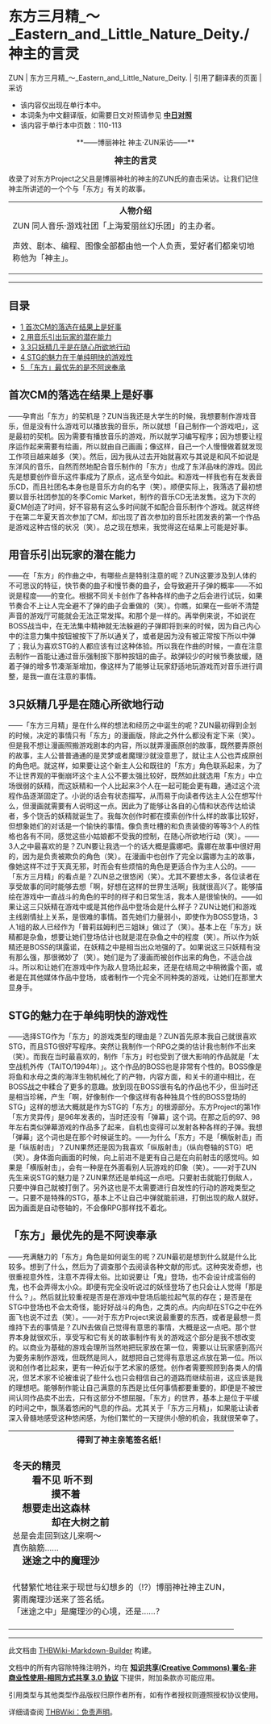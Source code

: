 # 东方三月精_～_Eastern_and_Little_Nature_Deity./神主的言灵

<!-- source html: G:\repos\THBWiki-Markdown-Builder\THBWikiMarkdown\Temp\main\4\4a\ns0%3A%E4%B8%9C%E6%96%B9%E4%B8%89%E6%9C%88%E7%B2%BE_%EF%BD%9E_Eastern_and_Little_Nature_Deity%2E%2F%E7%A5%9E%E4%B8%BB%E7%9A%84%E8%A8%80%E7%81%B5.html -->

ZUN | 东方三月精_～_Eastern_and_Little_Nature_Deity. | 引用了翻译表的页面 | 采访

- 该内容仅出现在单行本中。
- 本词条为中文翻译版，如需要日文对照请参见 **[中日对照](./东方三月精_～_Eastern_and_Little_Nature_Deity.-神主的言灵-中日对照.md)** 
- 该内容于单行本中页数：110-113

  
  

  


<center> **——博丽神社 神主·ZUN采访——**   

<big> **神主的言灵** </big></center>  

  
收录了对东方Project之父且是博丽神社的神主的ZUN氏的直击采访。让我们记住神主所讲述的一个个与「东方」有关的故事。  

  


<table>

<tbody><tr>
<th>人物介绍<br>
</th></tr>
<tr>
<td>ZUN 同人音乐·游戏社团「上海爱丽丝幻乐团」的主办者。<br>
<p>声效、剧本、编程、图像全部都由他一个人负责，爱好者们都亲切地称他为「神主」。<br>
</p>
</td></tr></tbody></table>



___


## 目录

- [1 首次CM的落选在结果上是好事](#首次CM的落选在结果上是好事)
- [2 用音乐引出玩家的潜在能力](#用音乐引出玩家的潜在能力)
- [3 3只妖精几乎是在随心所欲地行动](#3只妖精几乎是在随心所欲地行动)
- [4 STG的魅力在于单纯明快的游戏性](#STG的魅力在于单纯明快的游戏性)
- [5 「东方」最优先的是不阿谀奉承](#「东方」最优先的是不阿谀奉承)





## 首次CM的落选在结果上是好事
——孕育出「东方」的契机是？ZUN当我还是大学生的时候，我想要制作游戏音乐，但是没有什么游戏可以播放我的音乐，所以就想「自己制作一个游戏吧」，这是最初的契机。因为需要有播放音乐的游戏，所以就学习编写程序；因为想要让程序运作起来需要有绘画，所以就由自己画画；像这样，自己一个人慢慢做着就发现工作项目越来越多（笑）。然后，因为我从过去开始就喜欢与其说是和风不如说是东洋风的音乐，自然而然地配合音乐制作的「东方」也成了东洋品味的游戏。因此先是想要创作音乐这件事成为了原点，这点至今如此。和游戏一样我也有在发表音乐CD，而且社团名本身也是音乐方向的名字（笑）。顺便实际上，我落选了最初想要以音乐社团参加的冬季Comic Market，制作的音乐CD无法发售。这为下次的夏CM创造了时间，好不容易有这么多时间就不如配合音乐制作个游戏。就这样终于在第二年夏天首次参加了CM，却出现了首次参加的音乐社团发表的第一个作品是游戏这种古怪的状况（笑）。总之现在想来，我觉得这在结果上可能是好事。

## 用音乐引出玩家的潜在能力
——在「东方」的作曲之中，有哪些点是特别注意的呢？ZUN这要涉及到人体的不可思议的特征，快节奏的曲子和慢节奏的曲子，会导致避开子弹的概率——不如说是程度——的变化。根据不同关卡创作了各种各样的曲子之后会进行试玩，如果节奏合不上让人完全避不了弹的曲子会重做的（笑）。你瞧，如果在一些听不清楚声音的游戏厅可能就会无法正常发挥。和那个是一样的。再举例来说，不如说在BOSS战当中，在无法集中精神就无法躲避的子弹即将到来的时候，因为自己内心中的注意力集中按钮被按下了所以通关了，或者是因为没有被正常按下所以中弹了；我认为喜欢STG的人都应该有过这种体验。所以我在作曲的时候，一直在注意去制作一首能让通过音乐强制按下那种按钮的曲子。敌弹较少的时候节奏放缓，随着子弹的增多节凑渐渐增加，像这样为了能够让玩家舒适地玩游戏而对音乐进行调整，是我一直在注意的事情。

## 3只妖精几乎是在随心所欲地行动
——「东方三月精」是在什么样的想法和经历之中诞生的呢？ZUN最初得到企划的时候，决定的事情只有「东方」的漫画版，除此之外什么都没有定下来（笑）。但是我不想让漫画照搬游戏剧本的内容，所以就弄漫画原创的故事，既然要弄原创的故事，主人公普普通通的是灵梦或者魔理沙就没意思了，就让主人公也弄成原创的角色吧。就这样，如果要让这个新主人公和既往的「东方」角色联系起来，为了不让世界观的平衡崩坏这个主人公不要太强比较好，既然如此就选用「东方」中立场很弱的妖精，而这妖精和一个人比起来3个人在一起可能会更有趣，通过这个流程作品逐渐固定了。小说的话会有状态描写，从而易于向读者传达主人公在想写什么，但漫画就需要有人说明这一点。因此为了能够让各自的心情和状态传达给读者，多个饶舌的妖精就诞生了。我每次创作时都在摸索创作什么样的故事比较好，但想象她们的对话是一个愉快的事情。像负责吐槽的和负责装傻的等等3个人的性格也各有不同，感觉这些小姑娘都不受我的控制，在随心所欲地行动（笑）。——3人之中最喜欢的是？ZUN要让我选一个的话大概是露娜吧。露娜在故事中很好用的，因为是负责被欺负的角色（笑）。在漫画中也创作了完全以露娜为主的故事，像她这样不过于天真无邪，时而会有些烦恼的角色是更适合作为主人公的。——「东方三月精」的看点是？ZUN总之很悠闲（笑）。尤其不要想太多，各位读者在享受故事的同时能够去想「啊，好想在这样的世界生活啊」我就很高兴了。能够描绘在游戏中一直战斗的角色的平时的样子和日常生活，我本人是很愉快的。——如果让这三只妖精在游戏中或是其他作品中登场会是什么样子？ZUN让她们和游戏主线剧情扯上关系，是很难的事情。首先她们力量弱小，即使作为BOSS登场，3人1组的敌人已经作为「普莉兹姆利巴三姐妹」做过了（笑）。基本上在「东方」妖精都是杂鱼，想要让她们登场估计也就是混在杂鱼之中的程度（笑）。所以作为妖精还是BOSS的琪露诺，在妖精之中是相当出众地强的了。如果说这三只妖精有没有那么强，那很微妙了（笑）。她们是为了漫画而被创作出来的角色，不适合战斗。所以和让她们在游戏中作为敌人登场比起来，还是在结局之中稍微露个面，或者是在其他媒体作品中登场，或者制作一个完全不同种类的游戏，让她们在那里大显身手。

## STG的魅力在于单纯明快的游戏性
——选择STG作为「东方」的游戏类型的理由是？ZUN首先原本我自己就很喜欢STG，而且STG很好写程序。突然让我制作一个RPG之类的估计我也制作不出来（笑）。而我在当时最喜欢的，制作「东方」时也受到了很大影响的作品就是「太空战机外传（TAITO/1994年）」。这个作品的BOSS也是非常有个性的。BOSS像是将鱼和水母之类的海洋生物机械化了的产物，内容方面，和关卡的道中相比，在BOSS战之中糅合了更多的意趣。放到现在BOSS很有名的作品也不少，但当时还是相当珍稀，产生「啊，好像制作一个像这样有各种独具个性的BOSS登场的STG」这样的想法大概就是作为STG的「东方」的根源部分。东方Project的第1作「东方灵异传」是96年发表的，当时还没有「弹幕」这个词。在那之后的97、98年左右类似弹幕游戏的作品多了起来，自机也变得可以发射各种各样的子弹。我想「弹幕」这个词也是在那个时候诞生的。——为什么「东方」不是「横版射击」而是「纵版射击」？ZUN果然还是因为我喜欢「纵版射击」（纵向卷轴的STG）吧（笑）。身体面向画面的时候，向上前进不是更有自己是在向前射击的感觉吗。如果是「横版射击」，会有一种是在外面看别人玩游戏的印象（笑）。——对于ZUN先生来说STG的魅力是？ZUN果然还是单纯这一点吧。只要射击就能打倒敌人，只要中弹自己就被打倒了。另外这也是不太需要进行自发性的行动的游戏类型之一。只要不是特殊的STG，基本上不让自己中弹就能前进，打倒出现的敌人就好。因为画面是自动卷轴的，不会像RPG那样找不着北。

## 「东方」最优先的是不阿谀奉承
——充满魅力的「东方」角色是如何诞生的呢？ZUN最初是想到什么就是什么比较多。想到了什么，然后为了调查那个去阅读各种文献的形式。这种突发奇想，也很重视意外性，注意不弄得太俗。比如说要让「鬼」登场，也不会设计成滥俗的鬼，也不会弄得太小众。即便有完全没听说过的妖怪登场了也只会让人觉得「那是什么？」。然后就比较重视是否是在游戏中登场后能拉起气氛的存在；是否是在STG中登场也不会太奇怪，能好好战斗的角色，之类的点。内向却在STG之中在外面飞也说不过去（笑）。——对于东方Project来说最重要的东西，或者是最想一贯维持下去的事情是？ZUN去做自己觉得有意思的事情，大概是这一点吧。那个世界本身就很欢乐，享受写和它有关的故事制作有关的游戏这个部分是我不想改变的。以商业为基础的游戏会理所当然地把玩家放在第一位，需要以让玩家感到高兴为要务来制作游戏，但既然是同人，就想把自己觉得有意思这点放在第一位。所以说和创作者比起来，更有一种近似于艺术家的感觉。创作者需要照顾到各类人的情况，但艺术家不论被谁说了些什么也只会相信自己的道路而继续前进，这应该是我的理想吧。能够制作能让自己满意的东西是比任何事情都要重要的，即便是不被世间认同作品卖不出去，只有这部分不想屈服。「东方」的世界，基本上是位于平缓的时间之中，飘荡着悠闲的气息的作品。尤其关于「东方三月精」，如果能让读者深入骨髓地感受这种悠闲感，为他们繁忙的一天提供小憩的机会，我就很荣幸了。


<table>

<tbody><tr>
<th><div class="tt-zh tt-type-dialogue" lang="zh"><div class="poem">得到了神主亲笔签名纸！</div></div><br>
</th></tr>
<tr>
<td><div class="tt-zh tt-type-dialogue" lang="zh"><div class="poem"><big><b>冬天的精灵</b><br><b>　　看不见 听不到</b><br><b>　　　　摸不着</b><br><b>　想要走出这森林</b><br><b>　　　　却在大树之前</b></big><br>总是会走回到这儿来啊～<br>真伤脑筋……<br><big><b>　迷途之中的魔理沙</b></big></div></div><br>
</td></tr>
<tr>
<td><div class="tt-zh tt-type-dialogue" lang="zh"><div class="poem">代替繁忙地往来于现世与幻想乡的（⁉）博丽神社神主ZUN，<br>雾雨魔理沙送来了签名纸。<br>「迷途之中」是魔理沙的心境，还是……？</div></div><br>
</td></tr></tbody></table>







---

此文档由 [THBWiki-Markdown-Builder](https://github.com/Delsin-Yu/THBWiki-Markdown-Builder) 构建。

文档中的所有内容除特殊注明外，均在 [**知识共享(Creative Commons) 署名-非商业性使用-相同方式共享 3.0 协议**](https://creativecommons.org/licenses/by-sa/3.0/deed.zh-hans) 下提供，附加条款亦可能应用。

引用类型与其他类型作品版权归原作者所有，如有作者授权则遵照授权协议使用。

详细请查阅 [THBWiki：免责声明](https://thbwiki.cc/THBWiki:%E5%85%8D%E8%B4%A3%E5%A3%B0%E6%98%8E)。

